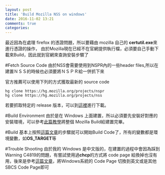 ```yaml
---
layout: post
title: 'Build Mozilla NSS on windows'
date: 2016-11-02 13:21
comments: true
categories: 
---
```

   最近因為在處理 firefox 的憑證問題，所以要藉由 mozilla 自己的 **certutil.exe**來進行憑證的操作，
由於Mozilla現在已經不在官網提供執行檔，必須要自己手動下載來Build，因此就到官網來查詢安裝步驟了

<!--more-->

#Fetch Source Code
由於NSS會需要使用到NSPR內的一些header files,所以在建置ＮＳＳ的時候也必須要將ＮＳＰＲ給一併抓下來

官方推薦可以使用下列的方式獲取最新的 source code

```
hg clone https://hg.mozilla.org/projects/nspr
hg clone https://hg.mozilla.org/projects/nss
```

若要抓取特定的 release 版本，可以到[這裡](https://ftp.mozilla.org/pub/security/nss/releases/)進行下載。

#Build Environment
由於是在 Windows 上面建置，所以必須要先安裝好對應的安裝環境，可以參考[此篇教學](https://developer.mozilla.org/en-US/docs/Mozilla/Developer_guide/Build_Instructions/Windows_Prerequisites)將整個 Mozilla Build給建置完畢。

#Build
基本上按照[這篇文章](https://developer.mozilla.org/en-US/docs/Mozilla/Projects/NSS/Building)的步驟就可以開始Build Code了，所有的變數都是環境變數，如**OS_TARGET**等


#Trouble Shooting
由於我的 Windows 是中文版的，在建置的過程中會因為踩到Warning C4819的問題，有嘗試使用過**chcp**的方式將 code page 給換掉也沒有用，後來是參考[這篇文章](https://groups.google.com/a/chromium.org/forum/#!topic/chromium-dev/3DV8Huz5C0M)，將Windows系統的 Code Page 切換到英文或是其他 SBCS Code Page即可